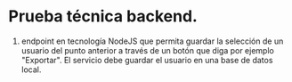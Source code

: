 # Prueba técnica backend.

1. endpoint en tecnología NodeJS que permita guardar la selección de un usuario del punto anterior a través de un botón que diga por ejemplo "Exportar". El servicio debe guardar el usuario en una base de datos local.